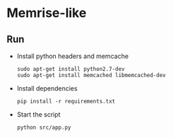 # Memrise-like

## Run

* Install python headers and memcache

      sudo apt-get install python2.7-dev
      sudo apt-get install memcached libmemcached-dev

* Install dependencies

      pip install -r requirements.txt

* Start the script

      python src/app.py

